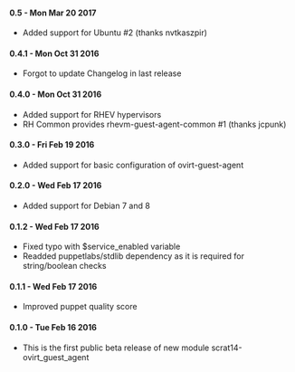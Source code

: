 #### 0.5 - Mon Mar 20 2017
* Added support for Ubuntu #2 (thanks nvtkaszpir)

#### 0.4.1 - Mon Oct 31 2016
* Forgot to update Changelog in last release

#### 0.4.0 - Mon Oct 31 2016
* Added support for RHEV hypervisors
* RH Common provides rhevm-guest-agent-common #1 (thanks jcpunk)

#### 0.3.0 - Fri Feb 19 2016
* Added support for basic configuration of ovirt-guest-agent

#### 0.2.0 - Wed Feb 17 2016
* Added support for Debian 7 and 8

#### 0.1.2 - Wed Feb 17 2016
* Fixed typo with $service_enabled variable
* Readded puppetlabs/stdlib dependency as it is required for string/boolean checks

#### 0.1.1 - Wed Feb 17 2016
* Improved puppet quality score

#### 0.1.0 - Tue Feb 16 2016
* This is the first public beta release of new module scrat14-ovirt_guest_agent
